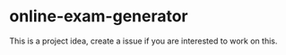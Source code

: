 # online-exam-generator

This is a project idea, create a issue if you are interested to work on this.
